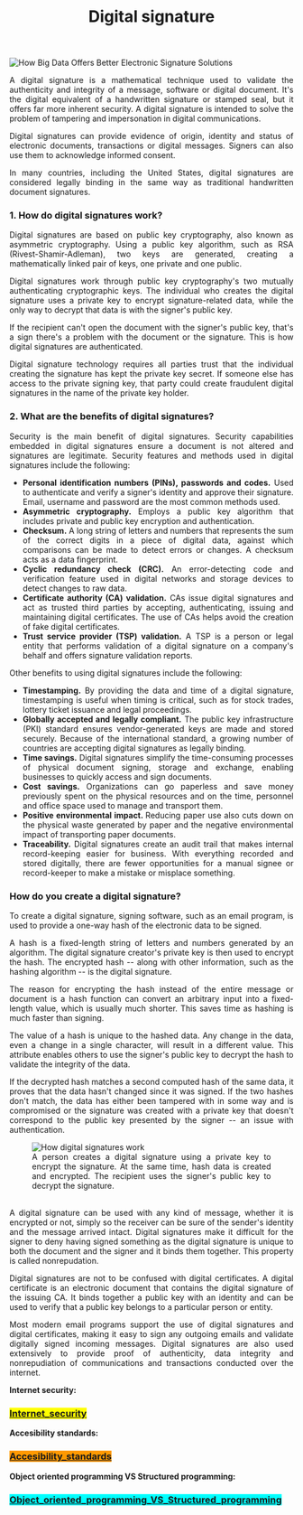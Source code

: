 <header class="definition-header">
<h1 class="definition-title">Digital signature</h1>
</header>
<div id="content-center" class="content-center">
<section id="content-body" class="section definition-section" data-menu-title="Definition">
<p style="text-align: justify;"><img src="https://www.smartdatacollective.com/wp-content/uploads/2019/05/digital-signature-data.jpg" alt="How Big Data Offers Better Electronic Signature Solutions" /></p>
<p style="text-align: justify;">A digital signature is a mathematical technique used to validate the authenticity and integrity of a message, software or digital document. It's the digital equivalent of a handwritten signature or stamped seal, but it offers far more inherent security. A digital signature is intended to solve the problem of tampering and impersonation in digital communications.</p>
<p style="text-align: justify;">Digital signatures can provide evidence of origin, identity and status of electronic documents, transactions or digital messages. Signers can also use them to acknowledge informed consent.</p>
<p style="text-align: justify;">In many countries, including the United States, digital signatures are considered legally binding in the same way as traditional handwritten document signatures.</p>
<section class="section main-article-chapter" data-menu-title="How do digital signatures work?">
<h3 class="section-title">1. How do digital signatures work?</h3>
<p style="text-align: justify;">Digital signatures are based on public key cryptography, also known as asymmetric cryptography. Using a public key algorithm, such as RSA (Rivest-Shamir-Adleman), two keys are generated, creating a mathematically linked pair of keys, one private and one public.</p>
<p style="text-align: justify;">Digital signatures work through public key cryptography's two mutually authenticating cryptographic keys. The individual who creates the digital signature uses a private key&nbsp;to encrypt signature-related data, while the only way to decrypt that data is with the signer's public key.</p>
<p style="text-align: justify;">If the recipient can't open the document with the signer's public key, that's a sign there's a problem with the document or the signature. This is how digital signatures are authenticated.</p>
<p style="text-align: justify;">Digital signature technology requires all parties trust that the individual creating the signature has kept the private key secret. If someone else has access to the private signing key, that party could create fraudulent digital signatures in the name of the private key holder.</p>
</section>
</section>
</div>
<section class="section main-article-chapter" data-menu-title="What are the benefits of digital signatures?">
<h3 class="section-title">2. What are the benefits of digital signatures?</h3>
<p style="text-align: justify;">Security is the main benefit of digital signatures. Security capabilities embedded in digital signatures ensure a document is not altered and signatures are legitimate. Security features and methods used in digital signatures include the following:</p>
<ul class="default-list">
<li style="text-align: justify;"><strong>Personal identification numbers (PINs), passwords and codes.</strong>&nbsp;Used to authenticate and verify a signer's identity and approve their signature. Email, username and password are the most common methods used.</li>
<li style="text-align: justify;"><strong>Asymmetric cryptography.</strong> Employs a public key algorithm that includes private and public key encryption and authentication.&nbsp;</li>
<li style="text-align: justify;"><strong>Checksum.</strong> A long string of letters and numbers that represents the sum of the correct digits in a piece of digital data, against which comparisons can be made to detect errors or changes. A checksum acts as a data fingerprint.</li>
<li style="text-align: justify;"><strong>Cyclic redundancy check (CRC</strong><strong>).</strong>&nbsp;An error-detecting code and verification feature used in digital networks and storage devices to detect changes to raw data.</li>
<li style="text-align: justify;"><strong>Certificate authority (CA</strong><strong>) validation.</strong> CAs issue digital signatures and act as trusted third parties by accepting, authenticating, issuing and maintaining digital certificates. The use of CAs helps avoid the creation of fake digital certificates.</li>
<li style="text-align: justify;"><strong>Trust service provider (TSP) validation.</strong>&nbsp;A TSP is a person or legal entity that performs validation of a digital signature on a company's behalf and offers signature validation reports.</li>
</ul>
<p style="text-align: justify;">Other benefits to using digital signatures include the following:</p>
<ul class="default-list">
<li style="text-align: justify;"><strong>Timestamping.</strong>&nbsp;By providing the data and time of a digital signature, timestamping is useful when timing is critical, such as for stock trades, lottery ticket issuance and legal proceedings.</li>
<li style="text-align: justify;"><strong>Globally accepted and legally compliant.</strong> The public key infrastructure (PKI) standard ensures vendor-generated keys are made and stored securely. Because of the international standard, a growing number of countries are accepting digital signatures as legally binding.</li>
<li style="text-align: justify;"><strong>Time savings.</strong>&nbsp;Digital signatures simplify the time-consuming processes of physical document signing, storage and exchange, enabling businesses to quickly access and sign documents.</li>
<li style="text-align: justify;"><strong>Cost savings.</strong>&nbsp;Organizations can go paperless and save money previously spent on the physical resources and on the time, personnel and office space used to manage and transport them.</li>
<li style="text-align: justify;"><strong>Positive environmental impact. </strong>Reducing paper use also cuts down on the physical waste generated by paper and the negative environmental impact of transporting paper documents.</li>
<li style="text-align: justify;"><strong>Traceability.</strong>&nbsp;Digital signatures create an audit trail that makes internal record-keeping easier for business. With everything recorded and stored digitally, there are fewer opportunities for a manual signee or record-keeper to make a mistake or misplace something.</li>
</ul>
</section>
<section class="section main-article-chapter" data-menu-title="How do you create a digital signature?">
<h3 class="section-title">How do you create a digital signature?</h3>
<p style="text-align: justify;">To create a digital signature, signing software, such as an email program, is used to provide a one-way hash of the electronic data to be signed.</p>
<p style="text-align: justify;">A hash is a fixed-length string of letters and numbers generated by an algorithm. The digital signature creator's private key is then used to encrypt the hash. The encrypted hash -- along with other information, such as the hashing algorithm -- is the digital signature.</p>
<p style="text-align: justify;">The reason for encrypting the hash instead of the entire message or document is a hash function can convert an arbitrary input into a fixed-length value, which is usually much shorter. This saves time as hashing is much faster than signing.</p>
<p style="text-align: justify;">The value of a hash is unique to the hashed data. Any change in the data, even a change in a single character, will result in a different value. This attribute enables others to use the signer's public key to decrypt the hash to validate the integrity of the data.</p>
<p style="text-align: justify;">If the decrypted hash matches a second computed hash of the same data, it proves that the data hasn't changed since it was signed. If the two hashes don't match, the data has either been tampered with in some way and is compromised or the signature was created with a private key that doesn't correspond to the public key presented by the signer -- an issue with authentication.</p>
<figure class="main-article-image full-col" style="text-align: justify;" data-img-fullsize="https://cdn.ttgtmedia.com/rms/onlineimages/security-digital_signature_process-f.png"><img class="" src="https://cdn.ttgtmedia.com/rms/onlineimages/security-digital_signature_process-f_mobile.png" srcset="https://cdn.ttgtmedia.com/rms/onlineimages/security-digital_signature_process-f_mobile.png 960w,https://cdn.ttgtmedia.com/rms/onlineimages/security-digital_signature_process-f_desktop.png 1280w" alt="How digital signatures work" data-src="https://cdn.ttgtmedia.com/rms/onlineimages/security-digital_signature_process-f_mobile.png" data-srcset="https://cdn.ttgtmedia.com/rms/onlineimages/security-digital_signature_process-f_mobile.png 960w,https://cdn.ttgtmedia.com/rms/onlineimages/security-digital_signature_process-f_desktop.png 1280w" />
<figcaption>A person creates a digital signature using a private key to encrypt the signature. At the same time, hash data is created and encrypted. The recipient uses the signer's public key to decrypt the signature.</figcaption>
<div class="main-article-image-enlarge">&nbsp;</div>
</figure>
<p style="text-align: justify;">A digital signature can be used with any kind of message, whether it is encrypted or not, simply so the receiver can be sure of the sender's identity and the message arrived intact. Digital signatures make it difficult for the signer to deny having signed something as the digital signature is unique to both the document and the signer and it binds them together. This property is called nonrepudation.</p>
<p style="text-align: justify;">Digital signatures are not to be confused with digital certificates. A digital certificate is an electronic document that contains the digital signature of the issuing CA. It binds together a public key with an identity and can be used to verify that a public key belongs to a particular person or entity.</p>
<p style="text-align: justify;">Most modern email programs support the use of digital signatures and digital certificates, making it easy to sign any outgoing emails and validate digitally signed incoming messages. Digital signatures are also used extensively to provide proof of authenticity, data integrity and nonrepudiation of communications and transactions conducted over the internet.</p>
</section>

<p><strong>Internet security:</strong></p>
<h3><a href="https://10-adrian.github.io/Internet-and-security-webpage/internet_security.html"><span style="background-color: #ffff00;">Internet_security</span></a></h3>
<p><strong>Accesibility standards:</strong></p>
<h3><span style="background-color: #ff9900;"><a style="background-color: #ff9900;" href="https://10-adrian.github.io/Internet-and-security-webpage/accesibility_standards.html">Accesibility_standards</a></span></h3>
<p><strong>Object oriented programming VS Structured programming:</strong></p>
<h3><a href="https://10-adrian.github.io/Internet-and-security-webpage/object_oriented_programming_vs_structured_programming.html"><span style="background-color: #00ffff;">Object_oriented_programming_VS_Structured_programming</span></a></h3>






